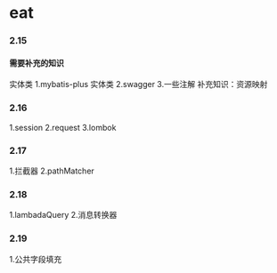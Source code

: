 # eat

### 2.15

#### 需要补充的知识

实体类
1.mybatis-plus 实体类
2.swagger
3.一些注解
补充知识：资源映射

### 2.16

1.session
2.request
3.lombok

### 2.17

1.拦截器
2.pathMatcher

### 2.18

1.lambadaQuery
2.消息转换器

### 2.19

1.公共字段填充
